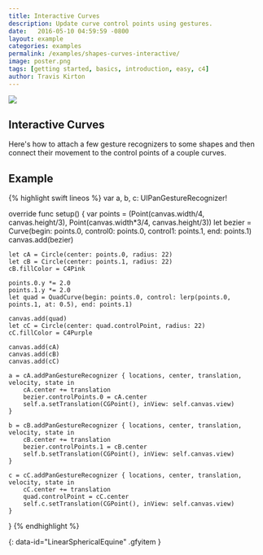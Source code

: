 ```yaml
---
title: Interactive Curves
description: Update curve control points using gestures.
date:   2016-05-10 04:59:59 -0800
layout: example
categories: examples
permalink: /examples/shapes-curves-interactive/
image: poster.png
tags: [getting started, basics, introduction, easy, c4]
author: Travis Kirton
---
```

![](curves-interactive.png)

## Interactive Curves
Here's how to attach a few gesture recognizers to some shapes and then connect their movement to the control points of a couple curves.

## Example
{% highlight swift lineos %}
var a, b, c: UIPanGestureRecognizer!

override func setup() {
    var points = (Point(canvas.width/4, canvas.height/3), Point(canvas.width*3/4, canvas.height/3))
    let bezier = Curve(begin: points.0, control0: points.0, control1: points.1, end: points.1)
    canvas.add(bezier)

    let cA = Circle(center: points.0, radius: 22)
    let cB = Circle(center: points.1, radius: 22)
    cB.fillColor = C4Pink

    points.0.y *= 2.0
    points.1.y *= 2.0
    let quad = QuadCurve(begin: points.0, control: lerp(points.0, points.1, at: 0.5), end: points.1)

    canvas.add(quad)
    let cC = Circle(center: quad.controlPoint, radius: 22)
    cC.fillColor = C4Purple

    canvas.add(cA)
    canvas.add(cB)
    canvas.add(cC)

    a = cA.addPanGestureRecognizer { locations, center, translation, velocity, state in
        cA.center += translation
        bezier.controlPoints.0 = cA.center
        self.a.setTranslation(CGPoint(), inView: self.canvas.view)
    }

    b = cB.addPanGestureRecognizer { locations, center, translation, velocity, state in
        cB.center += translation
        bezier.controlPoints.1 = cB.center
        self.b.setTranslation(CGPoint(), inView: self.canvas.view)
    }

    c = cC.addPanGestureRecognizer { locations, center, translation, velocity, state in
        cC.center += translation
        quad.controlPoint = cC.center
        self.c.setTranslation(CGPoint(), inView: self.canvas.view)
    }
}
{% endhighlight %}

![](){: data-id="LinearSphericalEquine" .gfyitem }